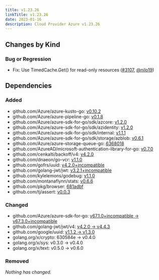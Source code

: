 ```yaml
---
title: v1.23.26
linkTitle: v1.23.26
date: 2023-01-16
description: Cloud Provider Azure v1.23.26
---
```



## Changes by Kind

### Bug or Regression

- Fix: Use TimedCache.Get() for read-only resources ([#3107](https://github.com/kubernetes-sigs/cloud-provider-azure/pull/3107), [@nilo19](https://github.com/nilo19))

## Dependencies

### Added
- github.com/Azure/azure-kusto-go: [v0.10.2](https://github.com/Azure/azure-kusto-go/tree/v0.10.2)
- github.com/Azure/azure-pipeline-go: [v0.1.8](https://github.com/Azure/azure-pipeline-go/tree/v0.1.8)
- github.com/Azure/azure-sdk-for-go/sdk/azcore: [v1.2.0](https://github.com/Azure/azure-sdk-for-go/sdk/azcore/tree/v1.2.0)
- github.com/Azure/azure-sdk-for-go/sdk/azidentity: [v1.2.0](https://github.com/Azure/azure-sdk-for-go/sdk/azidentity/tree/v1.2.0)
- github.com/Azure/azure-sdk-for-go/sdk/internal: [v1.1.1](https://github.com/Azure/azure-sdk-for-go/sdk/internal/tree/v1.1.1)
- github.com/Azure/azure-sdk-for-go/sdk/storage/azblob: [v0.6.1](https://github.com/Azure/azure-sdk-for-go/sdk/storage/azblob/tree/v0.6.1)
- github.com/Azure/azure-storage-queue-go: [6368018](https://github.com/Azure/azure-storage-queue-go/tree/6368018)
- github.com/AzureAD/microsoft-authentication-library-for-go: [v0.7.0](https://github.com/AzureAD/microsoft-authentication-library-for-go/tree/v0.7.0)
- github.com/cenkalti/backoff/v4: [v4.2.0](https://github.com/cenkalti/backoff/v4/tree/v4.2.0)
- github.com/dnaeon/go-vcr: [v1.1.0](https://github.com/dnaeon/go-vcr/tree/v1.1.0)
- github.com/gofrs/uuid: [v4.2.0+incompatible](https://github.com/gofrs/uuid/tree/v4.2.0)
- github.com/golang-jwt/jwt: [v3.2.1+incompatible](https://github.com/golang-jwt/jwt/tree/v3.2.1)
- github.com/kylelemons/godebug: [v1.1.0](https://github.com/kylelemons/godebug/tree/v1.1.0)
- github.com/montanaflynn/stats: [v0.6.6](https://github.com/montanaflynn/stats/tree/v0.6.6)
- github.com/pkg/browser: [681adbf](https://github.com/pkg/browser/tree/681adbf)
- github.com/tj/assert: [v0.0.3](https://github.com/tj/assert/tree/v0.0.3)

### Changed
- github.com/Azure/azure-sdk-for-go: [v67.1.0+incompatible → v67.3.0+incompatible](https://github.com/Azure/azure-sdk-for-go/compare/v67.1.0...v67.3.0)
- github.com/golang-jwt/jwt/v4: [v4.2.0 → v4.4.3](https://github.com/golang-jwt/jwt/v4/compare/v4.2.0...v4.4.3)
- github.com/google/uuid: [v1.1.2 → v1.3.0](https://github.com/google/uuid/compare/v1.1.2...v1.3.0)
- golang.org/x/crypto: 630584e → v0.4.0
- golang.org/x/sys: v0.3.0 → v0.4.0
- golang.org/x/text: v0.5.0 → v0.6.0

### Removed
_Nothing has changed._
